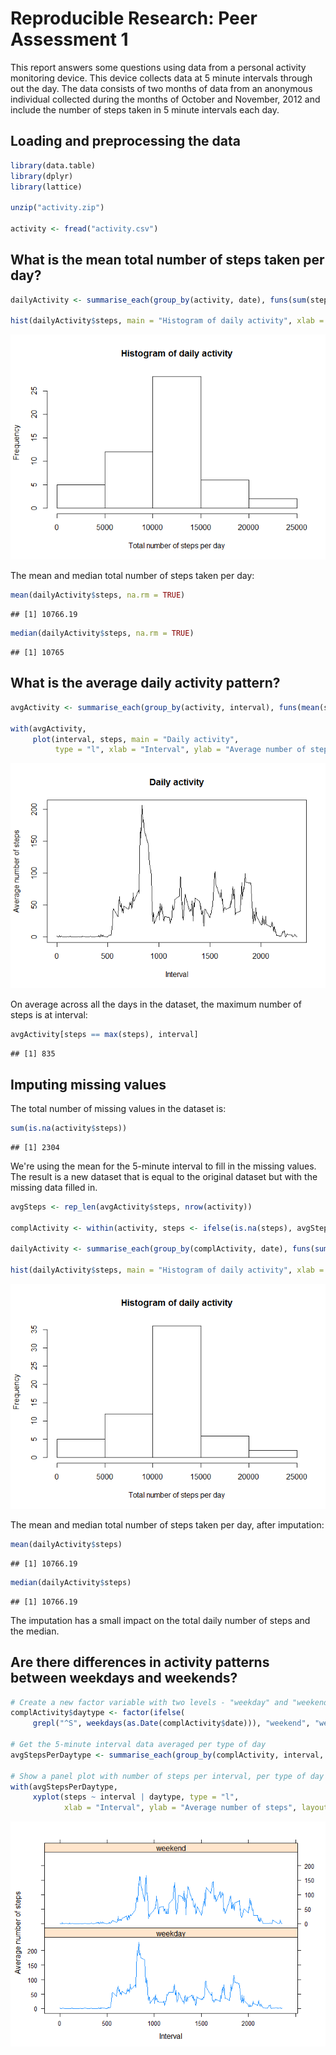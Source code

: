# Reproducible Research: Peer Assessment 1

This report answers some questions using data from a personal activity monitoring device. This device collects data at 5 minute intervals through out the day. The data consists of two months of data from an anonymous individual collected during the months of October and November, 2012 and include the number of steps taken in 5 minute intervals each day.

## Loading and preprocessing the data


```r
library(data.table)
library(dplyr)
library(lattice)

unzip("activity.zip")

activity <- fread("activity.csv")
```

## What is the mean total number of steps taken per day?


```r
dailyActivity <- summarise_each(group_by(activity, date), funs(sum(steps)))

hist(dailyActivity$steps, main = "Histogram of daily activity", xlab = "Total number of steps per day")
```

![](PA1_template_files/figure-html/unnamed-chunk-2-1.png) 

The mean and median total number of steps taken per day:


```r
mean(dailyActivity$steps, na.rm = TRUE)
```

```
## [1] 10766.19
```

```r
median(dailyActivity$steps, na.rm = TRUE)
```

```
## [1] 10765
```

## What is the average daily activity pattern?


```r
avgActivity <- summarise_each(group_by(activity, interval), funs(mean(steps, na.rm = TRUE)))

with(avgActivity, 
     plot(interval, steps, main = "Daily activity", 
          type = "l", xlab = "Interval", ylab = "Average number of steps"))
```

![](PA1_template_files/figure-html/unnamed-chunk-4-1.png) 

On average across all the days in the dataset, the maximum number of steps is at interval:


```r
avgActivity[steps == max(steps), interval]
```

```
## [1] 835
```

## Imputing missing values

The total number of missing values in the dataset is:


```r
sum(is.na(activity$steps))
```

```
## [1] 2304
```

We're using the mean for the 5-minute interval to fill in the missing values. The result is a new dataset that is equal to the original dataset but with the missing data filled in.


```r
avgSteps <- rep_len(avgActivity$steps, nrow(activity))

complActivity <- within(activity, steps <- ifelse(is.na(steps), avgSteps, steps))

dailyActivity <- summarise_each(group_by(complActivity, date), funs(sum(steps)))

hist(dailyActivity$steps, main = "Histogram of daily activity", xlab = "Total number of steps per day")
```

![](PA1_template_files/figure-html/unnamed-chunk-7-1.png) 

The mean and median total number of steps taken per day, after imputation:


```r
mean(dailyActivity$steps)
```

```
## [1] 10766.19
```

```r
median(dailyActivity$steps)
```

```
## [1] 10766.19
```

The imputation has a small impact on the total daily number of steps and the median.

## Are there differences in activity patterns between weekdays and weekends?


```r
# Create a new factor variable with two levels - "weekday" and "weekend"
complActivity$daytype <- factor(ifelse(
     grepl("^S", weekdays(as.Date(complActivity$date))), "weekend", "weekday"))

# Get the 5-minute interval data averaged per type of day
avgStepsPerDaytype <- summarise_each(group_by(complActivity, interval, daytype), funs(mean(steps)))

# Show a panel plot with number of steps per interval, per type of day
with(avgStepsPerDaytype, 
     xyplot(steps ~ interval | daytype, type = "l", 
            xlab = "Interval", ylab = "Average number of steps", layout = c(1,2)))
```

![](PA1_template_files/figure-html/unnamed-chunk-9-1.png) 
